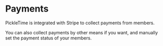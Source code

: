 # Payments

PickleTime is integrated with Stripe to collect payments from members.

You can also collect payments by other means if you want, and manually set the payment status of your members.
